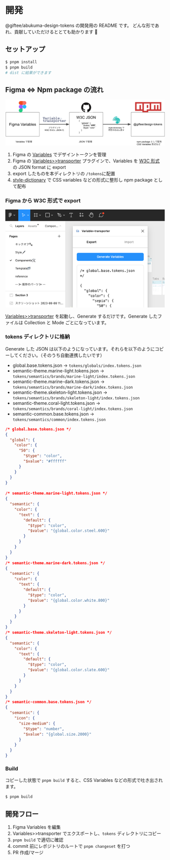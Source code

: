 # 開発

@giftee/abukuma-design-tokens の開発用の README です。
どんな形であれ、貢献していただけるととても助かります 🙇

## セットアップ

```bash
$ pnpm install
$ pnpm build
# dist に結果ができます
```

## Figma <=> Npm package の流れ

<img src="assets/flow.png" />

1. Figma の [Variables](https://help.figma.com/hc/ja/articles/15339657135383-Figma%E3%81%A7%E3%81%AE%E3%83%90%E3%83%AA%E3%82%A2%E3%83%96%E3%83%AB%E3%81%AB%E9%96%A2%E3%81%99%E3%82%8B%E3%82%AC%E3%82%A4%E3%83%89) でデザイントークンを管理
2. Figma の [Variables>>transporter](https://www.figma.com/community/plugin/1261261815164515762/variabletransporter) プラグインで、Variables を [W3C 形式](https://tr.designtokens.org/format/) の JSON format に export
3. export したものを本ディレクトリの `/tokens`に配置
4. [style-dictionary](https://amzn.github.io/style-dictionary/#/) で CSS variables などの形式に整形し npm package として配布

### Figma から W3C 形式で export

<img src="assets/variables_export.png" />

[Variables>>transporter](https://www.figma.com/community/plugin/1261261815164515762/variabletransporter) を起動し、Generate するだけです。Generate したファイルは Collection と Mode ごとになっています。

### tokens ディレクトリに格納

Generate した JSON は以下のようになっています。それらを以下のようにコピーしてください。（そのうち自動連携したいです）

- global.base.tokens.json → `tokens/globals/index.tokens.json`
- semantic-theme.marine-light.tokens.json → `tokens/semantics/brands/marine-light/index.tokens.json`
- semantic-theme.marine-dark.tokens.json → `tokens/semantics/brands/marine-dark/index.tokens.json`
- semantic-theme.skeleton-light.tokens.json → `tokens/semantics/brands/skeleton-light/index.tokens.json`
- semantic-theme.coral-light.tokens.json → `tokens/semantics/brands/coral-light/index.tokens.json`
- semantic-common.base.tokens.json → `tokens/semantics/common/index.tokens.json`

```json
/* global.base.tokens.json */
{
  "global": {
    "color": {
      "50": {
        "$type": "color",
        "$value": "#ffffff"
      }
    }
  }
}

/* semantic-theme.marine-light.tokens.json */
{
  "semantic": {
    "color": {
      "text": {
        "default": {
          "$type": "color",
          "$value": "{global.color.steel.600}"
        }
      }
    }
  }
}
/* semantic-theme.marine-dark.tokens.json */
{
  "semantic": {
    "color": {
      "text": {
        "default": {
          "$type": "color",
          "$value": "{global.color.white.800}"
        }
      }
    }
  }
}
/* semantic-theme.skeleton-light.tokens.json */
{
  "semantic": {
    "color": {
      "text": {
        "default": {
          "$type": "color",
          "$value": "{global.color.slate.600}"
        }
      }
    }
  }
}
/* semantic-common.base.tokens.json */
{
  "semantic": {
    "icon": {
      "size-medium": {
        "$type": "number",
        "$value": "{global.size.2000}"
      }
    }
  }
}
```

### Build

コピーした状態で `pnpm build` すると、CSS Variables などの形式で吐き出されます。

```bash
$ pnpm build
```

## 開発フロー

1. Figma Variables を編集
2. Variables>>transporter でエクスポートし、`tokens` ディレクトリにコピー
3. `pnpm build` で適切に確認
4. commit 前にレポジトリのルートで `pnpm changeset` を打つ
5. PR 作成/マージ
